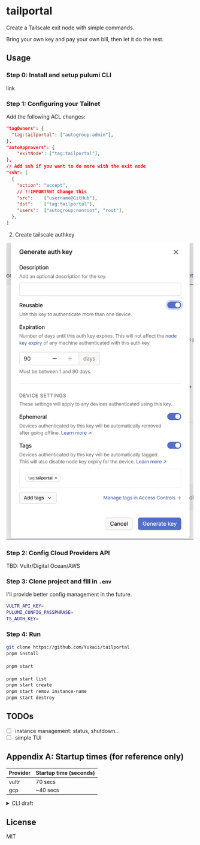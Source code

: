 # tailportal

Create a Tailscale exit node with simple commands.

Bring your own key and pay your own bill, then let it do the rest.

## Usage

### Step 0: Install and setup pulumi CLI

link

### Step 1: Configuring your Tailnet

Add the following ACL changes:

```json
"tagOwners": {
  "tag:tailportal": ["autogroup:admin"],
},
"autoApprovers": {
	"exitNode": ["tag:tailportal"],
},
// Add ssh if you want to do more with the exit node
"ssh": [
  {
    "action": "accept",
    // !!IMPORTANT Change this
    "src":    ["username@GitHub"],
    "dst":    ["tag:tailportal"],
    "users":  ["autogroup:nonroot", "root"],
  },
]
```

2. Create tailscale authkey

<img src="./docs/images/ts-authkey.png" width="500" alt="TS AuthKey Image" />

### Step 2: Config Cloud Providers API

TBD: Vultr/Digital Ocean/AWS

### Step 3: Clone project and fill in `.env`

I'll provide better config management in the future.

```bash
VULTR_API_KEY=
PULUMI_CONFIG_PASSPHRASE=
TS_AUTH_KEY=
```

### Step 4: Run

```bash
git clone https://github.com/Yukaii/tailportal
pnpm install

pnpm start

pnpm start list
pnpm start create
pnpm start remov instance-name
pnpm start destroy
```

## TODOs

- [ ] instance management: status, shutdown...
- [ ] simple TUI

## Appendix A: Startup times (for reference only)

| Provider | Startup time (seconds) |
| -------- | ---------------------- |
| vultr    | 70 secs                |
| gcp      | ~40 secs               |


<details>
<summary>CLI draft</summary>

## CLI draft

WIP WIP WIP

### General Options

- `-h, --help` : Show help and exit
- `-v, --version` : Show version and exit

### Commands

#### `up`

- Create and configure a new Tailportal instance
- Options:
  - `provider` : Specify the cloud provider (e.g. AWS, GCP, DigitalOcean)
  - `location` : Specify the location of the instance (e.g. us-west-2, europe-west1)
  - `authkey` : Specify the Tailscale AuthKey (optional, will prompt if not provided)

#### `down`

- Destroy the current Tailportal instance

#### `list`

- List all available instances

#### `status`

- Show the status of the current instance

#### `regions`

- List available regions for each provider
- Options:
  - `--provider` : Specify the cloud provider (e.g. AWS, GCP, DigitalOcean)
  - `--detail` : Show detailed information about each region (e.g. availability zones, instance types)

#### `providers`

- List available cloud providers
- Options:
  - `--detail` : Show detailed information about each provider (e.g. supported regions, instance types)

### Example Usage

- `tailportal up --provider=aws --location=us-west-2` : Create a new instance on AWS in us-west-2
- `tailportal down` : Destroy the current instance
- `tailportal list` : List all available instances
- `tailportal status` : Show the status of the current instance
- `tailportal regions` : List available regions for all providers
- `tailportal regions --provider=aws` : List available regions for AWS
- `tailportal regions --provider=aws --detail` : Show detailed information about each AWS region
- `tailportal providers` : List available cloud providers
- `tailportal providers --detail` : Show detailed information about each provider (e.g. supported regions, instance types)

</details>

## License

MIT
